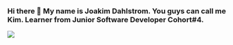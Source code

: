 ### Hi there 👋 My name is Joakim Dahlstrom. You guys can call me Kim. Learner from Junior Software Developer Cohort#4.
<img src="https://res.cloudinary.com/dvdpkfs5k/image/upload/v1683917416/github-profile_lkyhi9.jpg">
<!--
**lethal1147/lethal1147** is a ✨ _special_ ✨ repository because its `README.md` (this file) appears on your GitHub profile.

Here are some ideas to get you started:

- 🔭 I’m currently working on ...
- 👯 I’m looking to collaborate on ...
- 🤔 I’m looking for help with ...
- 💬 Ask me about ...
- 📫 How to reach me: ...
- 😄 Pronouns: ...
- ⚡ Fun fact: ...
-->
